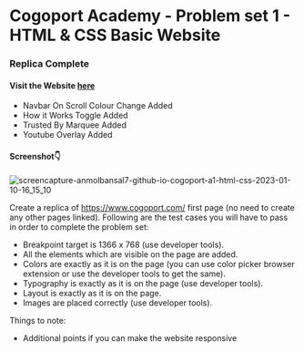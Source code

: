 # Cogoport Academy - Problem set 1 - HTML & CSS Basic Website

### Replica Complete

#### Visit the Website [here](https://anmolbansal7.github.io/cogoport-a1-html-css/)

- Navbar On Scroll Colour Change Added
- How it Works Toggle Added
- Trusted By Marquee Added
- Youtube Overlay Added

#### Screenshot👇

![screencapture-anmolbansal7-github-io-cogoport-a1-html-css-2023-01-10-16_15_10](https://user-images.githubusercontent.com/60514776/211531388-5e0fd0a2-ce07-48a3-b8e2-f516c748f3cc.png)

Create a replica of https://www.cogoport.com/ first page (no need to create any other pages linked). Following are the test cases you will have to pass in order to complete the problem set:
- Breakpoint target is 1366 x 768 (use developer tools).
- All the elements which are visible on the page are added.
- Colors are exactly as it is on the page (you can use color picker browser extension or use the developer tools to get the same).
- Typography is exactly as it is on the page (use developer tools).
- Layout is exactly as it is on the page.
- Images are placed correctly (use developer tools).

Things to note:
- Additional points if you can make the website responsive
